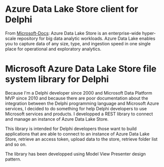 # Azure Data Lake Store client for Delphi

From [Microsoft-Docs](https://github.com/MicrosoftDocs/azure-docs/blob/master/articles/data-lake-store/data-lake-store-overview.md): Azure Data Lake Store is an enterprise-wide hyper-scale repository for big data analytic workloads. Azure Data Lake enables you to capture data of any size, type, and ingestion speed in one single place for operational and exploratory analytics.

Microsoft Azure Data Lake Store file system library for Delphi
==============================================================

Because I'm a Delphi developer since 2000 and Microsoft Data Platform MVP since 2010 and because there are poor documentation about the integration between the Delphi programming language and Microsoft Azure services, I decided to do something for help Delphi developers to use Microsoft services and products. I developped a REST library to connect and manage an instance of Azure Data Lake Store.

This library is intended for Delphi developers those want to build applications that are able to connect to an instance of Azure Data Lake Store, retrieve an access token, upload data to the store, retrieve folder list and so on.

The library has been developped using Model View Presenter design pattern.